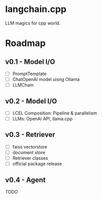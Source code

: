 # langchain.cpp

LLM magics for cpp world.


# Roadmap

## v0.1 - Model I/O

* [ ] PromptTemplate
* [ ] ChatOpenAI model uisng Ollama
* [ ] LLMChain

## v0.2 - Model I/O

* [ ] LCEL Composition: Pipeline & parallelism
* [ ] LLMs: OpenAI API, llama.cpp

## v0.3 - Retriever

* [ ] faiss vectorstore
* [ ] document store
* [ ] Retriever classes
* [ ] official package release

## v0.4 - Agent

TODO